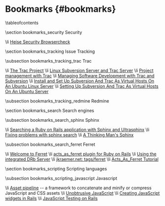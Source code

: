 
Bookmarks    {#bookmarks}
=========

\tableofcontents

\section bookmarks_security Security

\li [Heise Security Browsercheck](http://www.heise.de/security/dienste/Java-403125.html)

\section bookmarks_tracking Issue Tracking

\subsection bookmarks_tracking_trac Trac

\li [The Trac Project](http://trac.edgewall.org)
\li [Linux Subversion Server and Trac Server](http://www.yolinux.com/TUTORIALS/LinuxSubversionAndTracServer.html)
\li [Project management with Trac](http://www.linux.com/feature/48889)
\li [Managing Software Development with Trac and Subversion](http://www.packtpub.com/managing-software-development-with-trac-and-subversion/book)
\li [Install and Set Up Subversion And Trac As Virtual Hosts On An Ubuntu Linux Server](http://www.linewbie.com/2008/01/install-and-set-up-subversion-and-trac-as-virtual-hosts-on-an-ubuntu-linux-server.html)
\li [Setting Up Subversion And Trac As Virtual Hosts On An Ubuntu Server](http://www.howtoforge.com/subversion-trac-virtual-hosts-on-ubuntu-server)

\subsection bookmarks_tracking_redmine Redmine

\section bookmarks_search Search engines

\subsection bookmarks_search_sphinx Sphinx

\li [Searching a Ruby on Rails application with Sphinx and Ultrasphinx](http://blog.insoshi.com/2008/07/17/searching-a-ruby-on-rails-application-with-sphinx-and-ultrasphinx)
\li [Fixing problems with sphinx search](http://blog.lrdesign.com/2008/07/fixing-problems-with-sphinx-search)
\li [A Thinking Man's Sphinx](http://reinh.com/blog/2008/07/14/a-thinking-mans-sphinx.html)

\subsection bookmarks_search_ferret Ferret

\li [Welcome to Ferret](http://ferret.davebalmain.com/trac)
\li [acts_as_ferret plugin for Ruby on Rails](http://projects.jkraemer.net/acts_as_ferret)
\li [Using the integrated DRb Server](http://projects.jkraemer.net/acts_as_ferret/wiki/DrbServer)
\li [jkraemer.net: tags/ferret](http://www.jkraemer.net/tags/ferret)
\li [Acts_As_Ferret Tutorial](http://www.railsenvy.com/2007/2/19/acts-as-ferret-tutorial)

\section bookmarks_scripting Scripting languages

\subsection bookmarks_scripting_javascript Javascript

\li [Asset pipeline](http://guides.rubyonrails.org/asset_pipeline.html) -- a framework to concatenate and minify or compress JavaScript and CSS assets
\li [Unobtrusive JavaScript](http://en.wikipedia.org/wiki/Unobtrusive_JavaScript)
\li [Creating JavaScript widgets in Rails](http://www.igvita.com/2007/06/05/creating-javascript-widgets-in-rails/)
\li [JavaScript Testing on Rails](http://www.solitr.com/blog/2012/04/konacha-tutorial-javascript-testing-with-rails)


